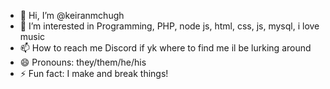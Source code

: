 - 👋 Hi, I’m @keiranmchugh
- 👀 I’m interested in Programming, PHP, node js, html, css, js, mysql, i love music
- 📫 How to reach me Discord if yk where to find me il be lurking around
- 😄 Pronouns: they/them/he/his
- ⚡ Fun fact: I make and break things!

